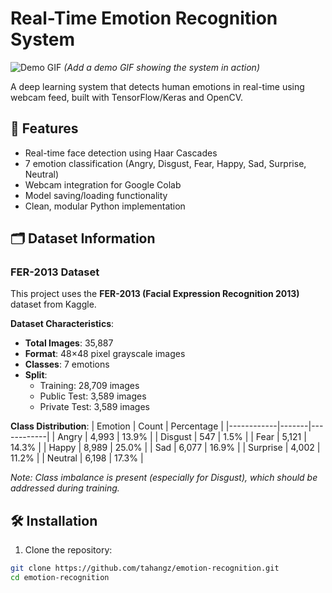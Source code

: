 # Real-Time Emotion Recognition System

![Demo GIF](demo.gif) *(Add a demo GIF showing the system in action)*

A deep learning system that detects human emotions in real-time using webcam feed, built with TensorFlow/Keras and OpenCV.

## 📌 Features
- Real-time face detection using Haar Cascades
- 7 emotion classification (Angry, Disgust, Fear, Happy, Sad, Surprise, Neutral)
- Webcam integration for Google Colab
- Model saving/loading functionality
- Clean, modular Python implementation

## 🗂️ Dataset Information

### FER-2013 Dataset
This project uses the **FER-2013 (Facial Expression Recognition 2013)** dataset from Kaggle.

**Dataset Characteristics**:
- **Total Images**: 35,887
- **Format**: 48×48 pixel grayscale images
- **Classes**: 7 emotions
- **Split**:
  - Training: 28,709 images
  - Public Test: 3,589 images
  - Private Test: 3,589 images

**Class Distribution**:
| Emotion    | Count | Percentage |
|------------|-------|------------|
| Angry      | 4,993 | 13.9%      |
| Disgust    | 547   | 1.5%       |
| Fear       | 5,121 | 14.3%      |
| Happy      | 8,989 | 25.0%      |
| Sad        | 6,077 | 16.9%      |
| Surprise   | 4,002 | 11.2%      |
| Neutral    | 6,198 | 17.3%      |

*Note: Class imbalance is present (especially for Disgust), which should be addressed during training.*

## 🛠️ Installation

1. Clone the repository:
```bash
git clone https://github.com/tahangz/emotion-recognition.git
cd emotion-recognition
